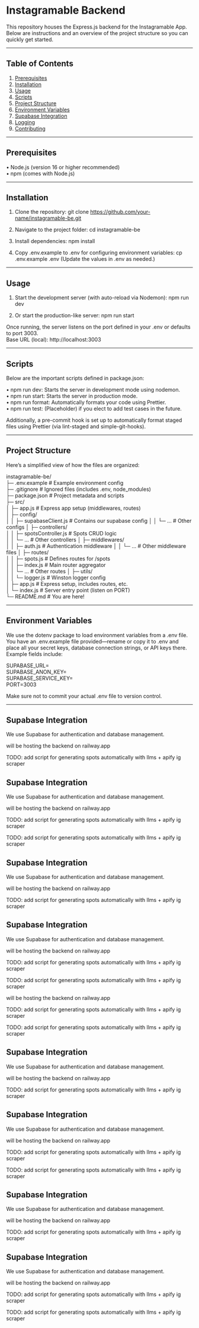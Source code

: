 # Instagramable Backend

This repository houses the Express.js backend for the Instagramable App. Below are instructions and an overview of the project structure so you can quickly get started.

---

## Table of Contents

1. [Prerequisites](#prerequisites)
2. [Installation](#installation)
3. [Usage](#usage)
4. [Scripts](#scripts)
5. [Project Structure](#project-structure)
6. [Environment Variables](#environment-variables)
7. [Supabase Integration](#supabase-integration)
8. [Logging](#logging)
9. [Contributing](#contributing)

---

## Prerequisites

• Node.js (version 16 or higher recommended)  
• npm (comes with Node.js)

---

## Installation

1. Clone the repository:
   git clone https://github.com/your-name/instagramable-be.git

2. Navigate to the project folder:
   cd instagramable-be

3. Install dependencies:
   npm install

4. Copy .env.example to .env for configuring environment variables:
   cp .env.example .env
   (Update the values in .env as needed.)

---

## Usage

1. Start the development server (with auto-reload via Nodemon):
   npm run dev

2. Or start the production-like server:
   npm run start

Once running, the server listens on the port defined in your .env or defaults to port 3003.  
Base URL (local): http://localhost:3003

---

## Scripts

Below are the important scripts defined in package.json:

• npm run dev: Starts the server in development mode using nodemon.  
• npm run start: Starts the server in production mode.  
• npm run format: Automatically formats your code using Prettier.  
• npm run test: (Placeholder) if you elect to add test cases in the future.

Additionally, a pre-commit hook is set up to automatically format staged files using Prettier (via lint-staged and simple-git-hooks).

---

## Project Structure

Here’s a simplified view of how the files are organized:

instagramable-be/  
├─ .env.example # Example environment config  
├─ .gitignore # Ignored files (includes .env, node_modules)  
├─ package.json # Project metadata and scripts  
├─ src/  
│ ├─ app.js # Express app setup (middlewares, routes)  
│ ├─ config/  
│ │ ├─ supabaseClient.js # Contains our supabase config
│ │ └─ ... # Other configs
│ ├─ controllers/  
│ │ ├─ spotsController.js # Spots CRUD logic  
│ │ └─ ... # Other controllers
│ ├─ middlewares/  
│ │ ├─ auth.js # Authentication middleware
│ │ └─ ... # Other middleware files
│ ├─ routes/  
│ │ ├─ spots.js # Defines routes for /spots  
│ │ ├─ index.js # Main router aggregator  
│ │ └─ ... # Other routes
│ ├─ utils/  
│ │ └─ logger.js # Winston logger config  
│ ├─ app.js # Express setup, includes routes, etc.  
│ └─ index.js # Server entry point (listen on PORT)  
└─ README.md # You are here!

---

## Environment Variables

We use the dotenv package to load environment variables from a .env file.  
You have an .env.example file provided—rename or copy it to .env and place all your secret keys, database connection strings, or API keys there. Example fields include:

SUPABASE_URL=  
SUPABASE_ANON_KEY=  
SUPABASE_SERVICE_KEY=  
PORT=3003

Make sure not to commit your actual .env file to version control.

---

## Supabase Integration

We use Supabase for authentication and database management.

will be hosting the backend on railway.app

TODO: add script for generating spots automatically with llms + apify ig scraper

## Supabase Integration

We use Supabase for authentication and database management.

will be hosting the backend on railway.app

TODO: add script for generating spots automatically with llms + apify ig scraper

TODO: add script for generating spots automatically with llms + apify ig scraper

## Supabase Integration

We use Supabase for authentication and database management.

will be hosting the backend on railway.app

TODO: add script for generating spots automatically with llms + apify ig scraper

## Supabase Integration

We use Supabase for authentication and database management.

will be hosting the backend on railway.app

TODO: add script for generating spots automatically with llms + apify ig scraper

TODO: add script for generating spots automatically with llms + apify ig scraper

will be hosting the backend on railway.app

TODO: add script for generating spots automatically with llms + apify ig scraper

TODO: add script for generating spots automatically with llms + apify ig scraper

## Supabase Integration

We use Supabase for authentication and database management.

will be hosting the backend on railway.app

TODO: add script for generating spots automatically with llms + apify ig scraper

## Supabase Integration

We use Supabase for authentication and database management.

will be hosting the backend on railway.app

TODO: add script for generating spots automatically with llms + apify ig scraper

TODO: add script for generating spots automatically with llms + apify ig scraper

## Supabase Integration

We use Supabase for authentication and database management.

will be hosting the backend on railway.app

TODO: add script for generating spots automatically with llms + apify ig scraper

## Supabase Integration

We use Supabase for authentication and database management.

will be hosting the backend on railway.app

TODO: add script for generating spots automatically with llms + apify ig scraper

TODO: add script for generating spots automatically with llms + apify ig scraper
